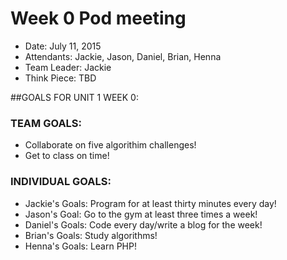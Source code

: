# Week 0 Pod meeting

* Date: July 11, 2015
* Attendants: Jackie, Jason, Daniel, Brian, Henna
* Team Leader: Jackie
* Think Piece: TBD

##GOALS FOR UNIT 1 WEEK 0:

### TEAM GOALS: 
- Collaborate on five algorithim challenges!
- Get to class on time!

### INDIVIDUAL GOALS:
* Jackie's Goals: Program for at least thirty minutes every day!
* Jason's Goal: Go to the gym at least three times a week!
* Daniel's Goals: Code every day/write a blog for the week!
* Brian's Goals: Study algorithms!
* Henna's Goals: Learn PHP!

